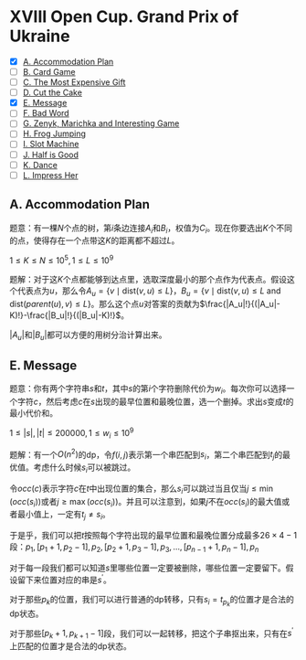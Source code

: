 # XVIII Open Cup. Grand Prix of Ukraine

- [x] [A. Accommodation Plan](https://official.contest.yandex.ru/opencupXVIII/contest/5917/problems/A/)
- [ ] [B. Card Game](https://official.contest.yandex.ru/opencupXVIII/contest/5917/problems/B/)
- [ ] [C. The Most Expensive Gift](https://official.contest.yandex.ru/opencupXVIII/contest/5917/problems/C/)
- [ ] [D. Cut the Cake](https://official.contest.yandex.ru/opencupXVIII/contest/5917/problems/D/)
- [x] [E. Message](https://official.contest.yandex.ru/opencupXVIII/contest/5917/problems/E/)
- [ ] [F. Bad Word](https://official.contest.yandex.ru/opencupXVIII/contest/5917/problems/F/)
- [ ] [G. Zenyk, Marichka and Interesting Game](https://official.contest.yandex.ru/opencupXVIII/contest/5917/problems/G/)
- [ ] [H. Frog Jumping](https://official.contest.yandex.ru/opencupXVIII/contest/5917/problems/H/)
- [ ] [I. Slot Machine](https://official.contest.yandex.ru/opencupXVIII/contest/5917/problems/I/)
- [ ] [J. Half is Good](https://official.contest.yandex.ru/opencupXVIII/contest/5917/problems/J/)
- [ ] [K. Dance](https://official.contest.yandex.ru/opencupXVIII/contest/5917/problems/K/)
- [ ] [L. Impress Her](https://official.contest.yandex.ru/opencupXVIII/contest/5917/problems/L/)

## A. Accommodation Plan

题意：有一棵$N$个点的树，第$i$条边连接$A_i$和$B_i$，权值为$C_i$。现在你要选出$K$个不同的点，使得存在一个点带这$K$的距离都不超过$L$。

$1 \le K \le N \le 10^5, 1 \le L \le 10^9$

题解：对于这$K$个点都能够到达点里，选取深度最小的那个点作为代表点。假设这个代表点为$u$，那么令$A_u=\{v \mid \text{dist}(v,u) \le L\}$，$B_u=\{v \mid \text{dist}(v,u) \le L \text{ and } \text{dist}(parent(u), v) \le L\}$。那么这个点$u$对答案的贡献为$\frac{|A_u|!}{(|A_u|-K)!}-\frac{|B_u|!}{(|B_u|-K)!}$。

$|A_u|$和$|B_u|$都可以方便的用树分治计算出来。

## E. Message

题意：你有两个字符串$s$和$t$，其中$s$的第$i$个字符删除代价为$w_i$。每次你可以选择一个字符$c$，然后考虑$c$在$s$出现的最早位置和最晚位置，选一个删掉。求出$s$变成$t$的最小代价和。

$1 \le |s|, |t| \le 200000, 1 \le w_i \le 10^9$

题解：有一个$O(n^2)$的dp，令$f(i,j)$表示第一个串匹配到$s_i$，第二个串匹配到$t_j$的最优值。考虑什么时候$s_i$可以被跳过。

令$occ(c)$表示字符$c$在$t$中出现位置的集合，那么$s_i$可以跳过当且仅当$j \le \min(occ(s_i))$或者$j \ge \max(occ(s_i))$。并且可以注意到，如果$j$不在$occ(s_i)$的最大值或者最小值上，一定有$t_j \ne s_i$。

于是乎，我们可以把$t$按照每个字符出现的最早位置和最晚位置分成最多$26 \times 4-1$段：$p_1,[p_1+1,p_2-1],p_2,[p_2+1,p_3-1],p_3,\dots,[p_{n-1}+1,p_n-1],p_n$

对于每一段我们都可以知道$s$里哪些位置一定要被删除，哪些位置一定要留下。假设留下来位置对应的串是$s^\prime$。

对于那些$p_k$的位置，我们可以进行普通的dp转移，只有$s_i=t_{p_k}$的位置才是合法的dp状态。

对于那些$[p_k+1,p_{k+1}-1]$段，我们可以一起转移，把这个子串抠出来，只有在$s^\prime$上匹配的位置才是合法的dp状态。
